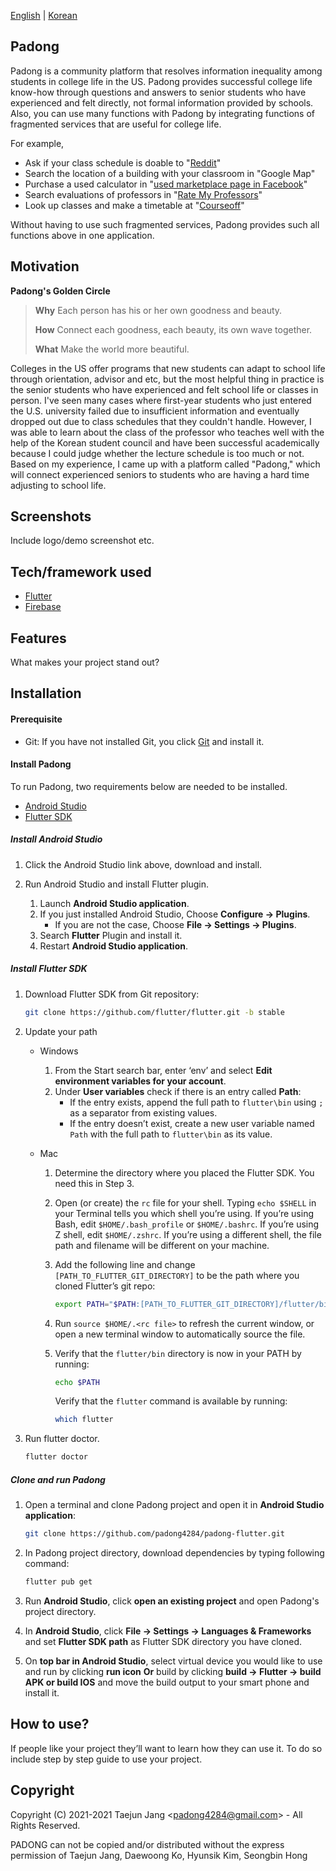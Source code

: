 [English](./README.md) | [Korean](./README_KO.md)

## Padong

Padong is a community platform that resolves information inequality among students in college life in the US.  Padong provides successful college life know-how through questions and answers to senior students who have experienced and felt directly, not formal information provided by schools. Also, you can use many functions with Padong by integrating functions of fragmented services that are useful for college life.

For example,

* Ask if your class schedule is doable to "[Reddit](https://www.reddit.com/)"
* Search the location of a building with your classroom in "Google Map"
* Purchase a used calculator in "[used marketplace page in Facebook](https://www.facebook.com/groups/199456403537988/)"
* Search evaluations of professors in "[Rate My Professors](https://www.ratemyprofessors.com/)"
* Look up classes and make a timetable at "[Courseoff](https://courseoff.com/)"

Without having to use such fragmented services, Padong provides such all functions above in one application.

## Motivation
**Padong's Golden Circle**

> **Why**
> Each person has his or her own goodness and beauty.
>
> **How**
> Connect each goodness, each beauty, its own wave together.
>
> **What**
> Make the world more beautiful.

Colleges in the US offer programs that new students can adapt to school life through orientation, advisor and etc, but the most helpful thing in practice is the senior students who have experienced and felt school life or classes in person. I've seen many cases where first-year students who just entered the U.S. university failed due to insufficient information and eventually dropped out due to class schedules that they couldn't handle. However, I was able to learn about the class of the professor who teaches well with the help of the Korean student council and have been successful academically because I could judge whether the lecture schedule is too much or not. Based on my experience, I came up with a platform called "Padong," which will connect experienced seniors to students who are having a hard time adjusting to school life.

## Screenshots
Include logo/demo screenshot etc.

## Tech/framework used
- [Flutter](https://flutter.dev/)
- [Firebase](https://firebase.google.com/)

## Features
What makes your project stand out?

## Installation
#### Prerequisite

* Git: If you have not installed Git, you click [Git](https://git-scm.com/downloads) and install it.

#### Install Padong

To run Padong, two requirements below are needed to be installed.

* [Android Studio](https://developer.android.com/studio)
* [Flutter SDK](https://flutter.dev/docs/get-started/install)

##### Install Android Studio

1. Click the Android Studio link above, download and install.
2. Run Android Studio and install Flutter plugin.

   1. Launch **Android Studio application**.
   2. If you just installed Android Studio, Choose **Configure -> Plugins**.
      * If you are not the case, Choose **File -> Settings -> Plugins**.
   3. Search **Flutter** Plugin and install it.
   4. Restart **Android Studio application**.

##### Install Flutter SDK

1. Download Flutter SDK from Git repository:

   ```bash
   git clone https://github.com/flutter/flutter.git -b stable
   ```

2. Update your path

   * Windows

     1. From the Start search bar, enter ‘env’ and select **Edit environment variables for your account**.
     2. Under **User variables** check if there is an entry called **Path**:
        - If the entry exists, append the full path to `flutter\bin` using `;` as a separator from existing values.
        - If the entry doesn’t exist, create a new user variable named `Path` with the full path to `flutter\bin` as its value.

   * Mac

     1. Determine the directory where you placed the Flutter SDK. You need this in Step 3.

     2. Open (or create) the `rc` file for your shell. Typing `echo $SHELL` in your Terminal tells you which shell you’re using. If you’re using Bash, edit `$HOME/.bash_profile` or `$HOME/.bashrc`. If you’re using Z shell, edit `$HOME/.zshrc`. If you’re using a different shell, the file path and filename will be different on your machine.

     3. Add the following line and change `[PATH_TO_FLUTTER_GIT_DIRECTORY]` to be the path where you cloned Flutter’s git repo:

        ```bash
        export PATH="$PATH:[PATH_TO_FLUTTER_GIT_DIRECTORY]/flutter/bin"
        ```

     4. Run `source $HOME/.<rc file>` to refresh the current window, or open a new terminal window to automatically source the file.

     5. Verify that the `flutter/bin` directory is now in your PATH by running:

        ```bash
        echo $PATH
        ```

        Verify that the `flutter` command is available by running:

        ```bash
        which flutter
        ```

3. Run flutter doctor.

   ```bash
   flutter doctor
   ```

##### Clone and run Padong

1. Open a terminal and clone Padong project and open it in **Android Studio application**:

   ```bash
   git clone https://github.com/padong4284/padong-flutter.git
   ```

2. In Padong project directory, download dependencies by typing following command:

   ```bash
   flutter pub get
   ```

3. Run **Android Studio**, click **open an existing project** and open Padong's project directory.

4. In **Android Studio**, click **File -> Settings -> Languages & Frameworks** and set **Flutter SDK path** as Flutter SDK directory you have cloned.

5. On **top bar in Android Studio**, select virtual device you would like to use and run by clicking **run icon**
   **Or** build by clicking **build -> Flutter -> build APK or build IOS** and move the build output to your smart phone and install it.

## How to use?

If people like your project they’ll want to learn how they can use it. To do so include step by step guide to use your project.

## Copyright

Copyright (C) 2021-2021 Taejun Jang \<<padong4284@gmail.com>\> - All Rights Reserved.

PADONG can not be copied and/or distributed without the express permission of Taejun Jang, Daewoong Ko, Hyunsik Kim, Seongbin Hong